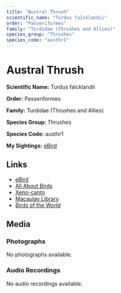 ```yaml
---
title: "Austral Thrush"
scientific_name: "Turdus falcklandii"
order: "Passeriformes"
family: "Turdidae (Thrushes and Allies)"
species_group: "Thrushes"
species_code: "austhr1"
---
```


# Austral Thrush

**Scientific Name:** Turdus falcklandii

**Order:** Passeriformes

**Family:** Turdidae (Thrushes and Allies)

**Species Group:** Thrushes

**Species Code:** austhr1

**My Sightings:** [eBird](https://ebird.org/lifelist?r=world&time=life&spp=austhr1)

## Links
* [eBird](https://ebird.org/species/austhr1) 
* [All About Birds](https://www.allaboutbirds.org/guide/austhr1) 
* [Xeno-canto](https://www.xeno-canto.org/species/austhr1) 
* [Macaulay Library](https://search.macaulaylibrary.org/catalog?taxonCode=austhr1&sort=rating_rank_desc)
* [Birds of the World](https://birdsoftheworld.org/bow/species/austhr1)

## Media
### Photographs
No photographs available.

### Audio Recordings
No audio recordings available.
